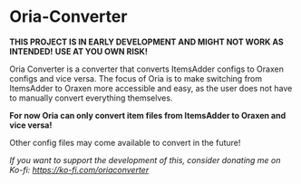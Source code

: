 # Oria-Converter
**THIS PROJECT IS IN EARLY DEVELOPMENT AND MIGHT NOT WORK AS INTENDED!**
**USE AT YOU OWN RISK!**

Oria Converter is a converter that converts ItemsAdder configs to Oraxen configs and vice versa. 
The focus of Oria is to make switching from ItemsAdder to Oraxen more accessible and easy, as the user does not have to manually convert everything themselves.

**For now Oria can only convert item files from ItemsAdder to Oraxen and vice versa!**

Other config files may come available to convert in the future!

*If you want to support the development of this, consider donating me on Ko-fi: https://ko-fi.com/oriaconverter*
